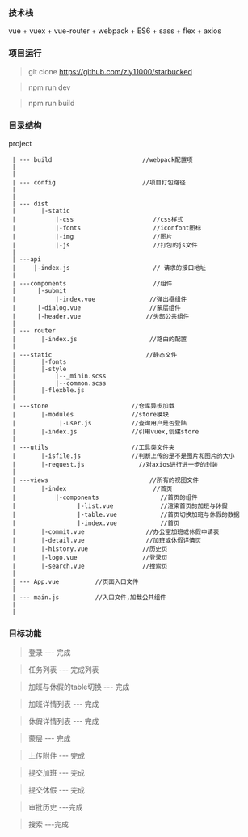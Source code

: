 ### 技术栈

vue + vuex + vue-router + webpack + ES6 + sass + flex + axios

### 项目运行
  >git clone https://github.com/zly11000/starbucked  

  >npm run dev  

  >npm run build  


### 目录结构
   project
     
     | --- build                         //webpack配置项
     |
     |
     | --- config                        //项目打包路径
     |
     |
     | --- dist
     |       |-static 
     |           |-css                      //css样式
     |           |-fonts                    //iconfont图标
     |           |-img                      //图片
     |           |-js                       //打包的js文件
     |
     | ---api
     |     |-index.js                       // 请求的接口地址
     |
     | ---components                        //组件
     |      |-submit
     |           |-index.vue               //弹出框组件
     |      |-dialog.vue                   //蒙层组件
     |      |-header.vue                  //头部公共组件
     |
     | --- router
     |       |-index.js                    //路由的配置
     |
     | ---static                          //静态文件
     |       |-fonts
     |       |-style
     |           |--_minin.scss
     |           |--common.scss
     |       |-flexble.js
     |
     | ---store                       //仓库异步加载
     |       |-modules                //store模块
     |            |-user.js           //查询用户是否登陆
     |       |-index.js               //引用vuex,创建store
     |
     | ---utils                       //工具类文件夹
     |       |-isfile.js              //判断上传的是不是图片和图片的大小
     |       |-request.js               //对axios进行进一步的封装
     |
     | ---views                            //所有的视图文件
     |       |-index                        //首页
     |           |-components                 //首页的组件        
     |                 |-list.vue             //渲染首页的加班与休假
     |                 |-table.vue            //首页切换加班与休假的数据
     |                 |-index.vue            //首页
     |       |-commit.vue                 //办公室加班或休假申请表
     |       |-detail.vue                 //加班或休假详情页
     |       |-history.vue               //历史页
     |       |-logo.vue                  //登录页
     |       |-search.vue                //搜索页
     |
     | --- App.vue          //页面入口文件
     |
     | --- main.js          //入口文件,加载公共组件
     |
     |


### 目标功能
   >登录   ---  完成

   >任务列表   --- 完成列表

   >加班与休假的table切换  --- 完成

   >加班详情列表   --- 完成

   >休假详情列表   --- 完成

   >蒙层    --- 完成

   >上传附件  --- 完成

   >提交加班  --- 完成

   >提交休假  --- 完成

   >审批历史   ---完成

   >搜索       ---完成
   